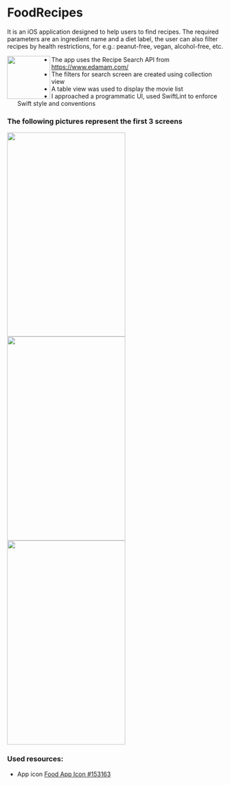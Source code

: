 # FoodRecipes
It is an iOS application designed to help users to find recipes. The required parameters are an ingredient name and a diet label, the user can also filter recipes by health restrictions, for e.g.: peanut-free, vegan, alcohol-free, etc.  

<img align="left" width="100" height="100" src="https://user-images.githubusercontent.com/55087937/81838571-951a4e80-9546-11ea-9838-90449b3934b3.png">

- The app uses the Recipe Search API from https://www.edamam.com/
- The filters for search screen are created using collection view
- A table view was used to display the movie list
- I approached a programmatic UI, used SwiftLint to enforce Swift style and conventions

### The following pictures represent the first 3 screens
   
<p float="left">
  <img src="https://user-images.githubusercontent.com/55087937/86229109-85ef6e80-bb8f-11ea-92be-7e12b8b2a11e.png" width="275" height="475">
  <img src="https://user-images.githubusercontent.com/55087937/86229168-9f90b600-bb8f-11ea-94c5-a2ff6486537b.png" width="275" height="475"> 
  <img src="https://user-images.githubusercontent.com/55087937/86229243-ba632a80-bb8f-11ea-8d6d-41bfa42200f2.png" width="275" height="475">
</p>

### Used resources:
- App icon <a href="https://icon-library.net/icon/food-app-icon-9.html">Food App Icon #153163</a>
